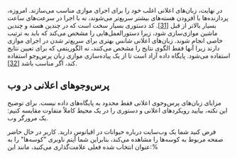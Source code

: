 در نهایت، زبان‌های اعلانی اغلب خود را برای اجرای موازی مناسب می‌سازند. امروزه، پردازنده‌ها با افزودن هسته‌های بیشتر سریع‌تر می‌شوند، نه با اجرا در سرعت‌های ساعت بسیار بالاتر از قبل [[31](ch02.html#Sutter2005us)]. کد دستوری بسیار سخت است که در چندین هسته و چندین ماشین موازی‌سازی شود، زیرا دستورالعمل‌هایی را مشخص می‌کند که باید به ترتیب خاصی انجام شوند. زبان‌های اعلانی شانس بهتری برای سریع‌تر شدن در اجرای موازی دارند زیرا آنها فقط الگوی نتایج را مشخص می‌کنند، نه الگوریتمی که برای تعیین نتایج استفاده می‌شود. پایگاه داده آزاد است تا از یک پیاده‌سازی موازی زبان پرس‌وجو استفاده کند، اگر مناسب باشد [[32](ch02.html#Hellerstein2010uq)].

## پرس‌وجوهای اعلانی در وب
مزایای زبان‌های پرس‌وجوی اعلانی فقط محدود به پایگاه‌های داده نیست. برای توضیح این نکته، بیایید رویکردهای اعلانی و دستوری را در یک محیط کاملاً متفاوت مقایسه کنیم: یک مرورگر وب.

فرض کنید شما یک وب‌سایت درباره حیوانات در اقیانوس دارید. کاربر در حال حاضر صفحه مربوط به کوسه‌ها را مشاهده می‌کند، بنابراین شما آیتم ناوبری "کوسه‌ها" را به عنوان انتخاب شده فعلی علامت‌گذاری می‌کنید، مانند این:% 